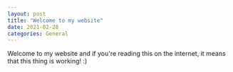 ```yaml
---
layout: post
title: "Welcome to my website"
date: 2021-02-28
categories: General
---
```

Welcome to my website and if you're reading this on the internet, it means that this thing is working! :)